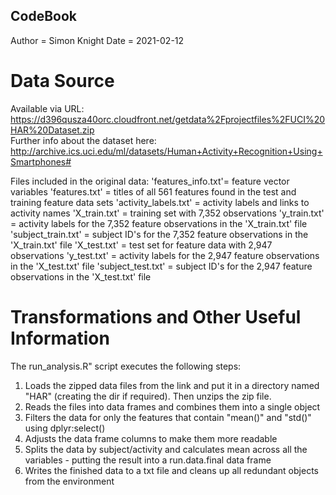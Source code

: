 ## CodeBook
Author = Simon Knight
Date = 2021-02-12

# Data Source
Available via URL: https://d396qusza40orc.cloudfront.net/getdata%2Fprojectfiles%2FUCI%20HAR%20Dataset.zip  
Further info about the dataset here: http://archive.ics.uci.edu/ml/datasets/Human+Activity+Recognition+Using+Smartphones#

Files included in the original data:
'features_info.txt'= feature vector variables
'features.txt' = titles of all 561 features found in the test and training feature data sets
'activity_labels.txt' = activity labels and links to activity names
'X_train.txt' = training set with 7,352 observations
'y_train.txt' = activity labels for the 7,352 feature observations in the 'X_train.txt' file
'subject_train.txt' = subject ID's for the 7,352 feature observations in the 'X_train.txt' file
'X_test.txt' = test set for feature data with 2,947 observations
'y_test.txt' = activity labels for the 2,947 feature observations in the 'X_test.txt' file
'subject_test.txt' = subject ID's for the 2,947 feature observations in the 'X_test.txt' file

# Transformations and Other Useful Information

The run_analysis.R" script executes the following steps:

1. Loads the zipped data files from the link and put it in a directory named "HAR" (creating the dir if required). Then unzips the zip file.
2. Reads the files into data frames and combines them into a single object
3. Filters the data for only the features that contain "mean()" and "std()" using dplyr:select()
4. Adjusts the data frame columns to make them more readable
5. Splits the data by subject/activity and calculates mean across all the variables - putting the result into a run.data.final data frame
6. Writes the finished data to a txt file and cleans up all redundant objects from the environment

